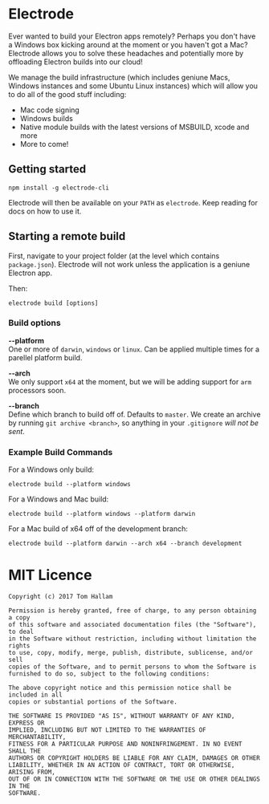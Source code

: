 # Electrode
Ever wanted to build your Electron apps remotely? Perhaps you don't have a Windows box kicking around at the moment or you haven't got a Mac? Electrode allows you to solve these headaches and potentially more by offloading Electron builds into our cloud!

We manage the build infrastructure (which includes geniune Macs, Windows instances and some Ubuntu Linux instances) which will allow you to do all of the good stuff including:

* Mac code signing
* Windows builds
* Native module builds with the latest versions of MSBUILD, xcode and more
* More to come!

## Getting started

    npm install -g electrode-cli

 Electrode will then be available on your `PATH` as `electrode`. Keep reading for docs on how to use it.

## Starting a remote build
First, navigate to your project folder (at the level which contains `package.json`). Electrode will not work unless the application is a geniune Electron app.

Then:

    electrode build [options]

### Build options
**--platform**  
One or more of `darwin`, `windows` or `linux`. Can be applied multiple times for a parellel platform build.

**--arch**   
We only support `x64` at the moment, but we will be adding support for `arm` processors soon.

**--branch**  
Define which branch to build off of. Defaults to `master`. We create an archive by running `git archive <branch>`, so anything in your `.gitignore` *will not be sent*.

### Example Build Commands
For a Windows only build:

    electrode build --platform windows

For a Windows and Mac build:

    electrode build --platform windows --platform darwin

For a Mac build of x64 off of the development branch:

    electrode build --platform darwin --arch x64 --branch development

# MIT Licence

    Copyright (c) 2017 Tom Hallam

    Permission is hereby granted, free of charge, to any person obtaining a copy
    of this software and associated documentation files (the "Software"), to deal
    in the Software without restriction, including without limitation the rights
    to use, copy, modify, merge, publish, distribute, sublicense, and/or sell
    copies of the Software, and to permit persons to whom the Software is
    furnished to do so, subject to the following conditions:

    The above copyright notice and this permission notice shall be included in all
    copies or substantial portions of the Software.

    THE SOFTWARE IS PROVIDED "AS IS", WITHOUT WARRANTY OF ANY KIND, EXPRESS OR
    IMPLIED, INCLUDING BUT NOT LIMITED TO THE WARRANTIES OF MERCHANTABILITY,
    FITNESS FOR A PARTICULAR PURPOSE AND NONINFRINGEMENT. IN NO EVENT SHALL THE
    AUTHORS OR COPYRIGHT HOLDERS BE LIABLE FOR ANY CLAIM, DAMAGES OR OTHER
    LIABILITY, WHETHER IN AN ACTION OF CONTRACT, TORT OR OTHERWISE, ARISING FROM,
    OUT OF OR IN CONNECTION WITH THE SOFTWARE OR THE USE OR OTHER DEALINGS IN THE
    SOFTWARE.
